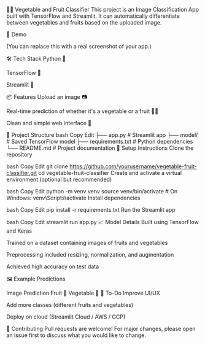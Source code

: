 🍎🥦 Vegetable and Fruit Classifier
This project is an Image Classification App built with TensorFlow and Streamlit.
It can automatically differentiate between vegetables and fruits based on the uploaded image.

🚀 Demo

(You can replace this with a real screenshot of your app.)

🛠 Tech Stack
Python 🐍

TensorFlow 🤖

Streamlit 🎈

📦 Features
Upload an image 📷

Real-time prediction of whether it's a vegetable or a fruit 🥑🍓

Clean and simple web interface 🌟

📂 Project Structure
bash
Copy
Edit
├── app.py           # Streamlit app
├── model/           # Saved TensorFlow model
├── requirements.txt # Python dependencies
└── README.md        # Project documentation
🔧 Setup Instructions
Clone the repository

bash
Copy
Edit
git clone https://github.com/yourusername/vegetable-fruit-classifier.git
cd vegetable-fruit-classifier
Create and activate a virtual environment (optional but recommended)

bash
Copy
Edit
python -m venv venv
source venv/bin/activate  # On Windows: venv\Scripts\activate
Install dependencies

bash
Copy
Edit
pip install -r requirements.txt
Run the Streamlit app

bash
Copy
Edit
streamlit run app.py
📈 Model Details
Built using TensorFlow and Keras

Trained on a dataset containing images of fruits and vegetables

Preprocessing included resizing, normalization, and augmentation

Achieved high accuracy on test data

🖼 Example Predictions

Image	Prediction
Fruit 🍎
Vegetable 🥦
🧹 To-Do
Improve UI/UX

Add more classes (different fruits and vegetables)

Deploy on cloud (Streamlit Cloud / AWS / GCP)

🤝 Contributing
Pull requests are welcome!
For major changes, please open an issue first to discuss what you would like to change.
